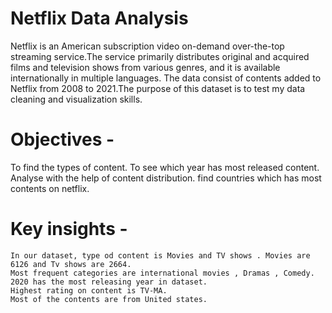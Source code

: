 # Netflix Data Analysis

Netflix is an American subscription video on-demand over-the-top streaming service.The service primarily distributes original and acquired films and television shows from various genres, and it is available internationally in multiple languages.
The data consist of contents added to Netflix from 2008 to 2021.The purpose of this dataset is to
 test my data cleaning and visualization skills.

# Objectives - 
   To find the types of content. To see which year has most released content. Analyse with the help of content distribution. find countries which has most contents on netflix.
   
# Key insights - 
    In our dataset, type od content is Movies and TV shows . Movies are 6126 and Tv shows are 2664.
    Most frequent categories are international movies , Dramas , Comedy.
    2020 has the most releasing year in dataset.
    Highest rating on content is TV-MA.
    Most of the contents are from United states.
